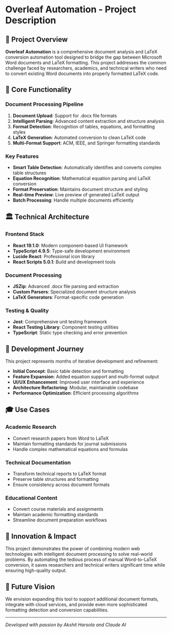 # Overleaf Automation - Project Description

## 🎯 Project Overview

**Overleaf Automation** is a comprehensive document analysis and LaTeX conversion automation tool designed to bridge the gap between Microsoft Word documents and LaTeX formatting. This project addresses the common challenge faced by researchers, academics, and technical writers who need to convert existing Word documents into properly formatted LaTeX code.

## 🔬 Core Functionality

### Document Processing Pipeline
1. **Document Upload**: Support for .docx file formats
2. **Intelligent Parsing**: Advanced content extraction and structure analysis
3. **Format Detection**: Recognition of tables, equations, and formatting styles
4. **LaTeX Generation**: Automated conversion to clean LaTeX code
5. **Multi-Format Support**: ACM, IEEE, and Springer formatting standards

### Key Features
- **Smart Table Detection**: Automatically identifies and converts complex table structures
- **Equation Recognition**: Mathematical equation parsing and LaTeX conversion
- **Format Preservation**: Maintains document structure and styling
- **Real-time Preview**: Live preview of generated LaTeX output
- **Batch Processing**: Handle multiple documents efficiently

## 🏛️ Technical Architecture

### Frontend Stack
- **React 19.1.0**: Modern component-based UI framework
- **TypeScript 4.9.5**: Type-safe development environment
- **Lucide React**: Professional icon library
- **React Scripts 5.0.1**: Build and development tools

### Document Processing
- **JSZip**: Advanced .docx file parsing and extraction
- **Custom Parsers**: Specialized document structure analysis
- **LaTeX Generators**: Format-specific code generation

### Testing & Quality
- **Jest**: Comprehensive unit testing framework
- **React Testing Library**: Component testing utilities
- **TypeScript**: Static type checking and error prevention

## 🚀 Development Journey

This project represents months of iterative development and refinement:

- **Initial Concept**: Basic table detection and formatting
- **Feature Expansion**: Added equation support and multi-format output
- **UI/UX Enhancement**: Improved user interface and experience
- **Architecture Refactoring**: Modular, maintainable codebase
- **Performance Optimization**: Efficient processing algorithms

## 🎓 Use Cases

### Academic Research
- Convert research papers from Word to LaTeX
- Maintain formatting standards for journal submissions
- Handle complex mathematical equations and formulas

### Technical Documentation  
- Transform technical reports to LaTeX format
- Preserve table structures and formatting
- Ensure consistency across document formats

### Educational Content
- Convert course materials and assignments
- Maintain academic formatting standards
- Streamline document preparation workflows

## 🔬 Innovation & Impact

This project demonstrates the power of combining modern web technologies with intelligent document processing to solve real-world problems. By automating the tedious process of manual Word-to-LaTeX conversion, it saves researchers and technical writers significant time while ensuring high-quality output.

## 🌟 Future Vision

We envision expanding this tool to support additional document formats, integrate with cloud services, and provide even more sophisticated formatting detection and conversion capabilities.

---

*Developed with passion by Akshit Harsola and Claude AI*